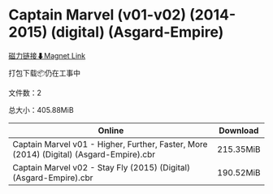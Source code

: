 # Captain Marvel (v01-v02) (2014-2015) (digital) (Asgard-Empire)

[磁力链接⬇Magnet Link](magnet:?xt=urn:btih:4de556d4dfb7f13ef2b79715978db11e207158f7&dn=Captain%20Marvel%20%28v01-v02%29%20%282014-2015%29%20%28digital%29%20%28Asgard-Empire%29)

打包下载📦仍在工事中

文件数：2

总大小：405.88MiB

Online | Download
--- | ---
Captain Marvel v01 - Higher, Further, Faster, More (2014) (Digital) (Asgard-Empire).cbr | 215.35MiB
Captain Marvel v02 - Stay Fly (2015) (Digital) (Asgard-Empire).cbr | 190.52MiB